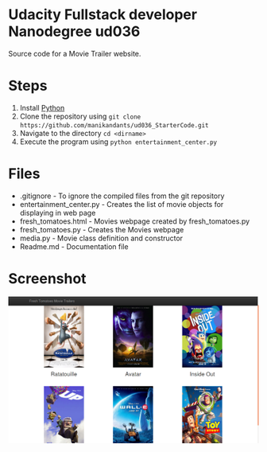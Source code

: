 # Udacity Fullstack developer Nanodegree ud036
Source code for a Movie Trailer website.

# Steps
1. Install [Python](https://www.python.org/)
1. Clone the repository using `git clone https://github.com/manikandants/ud036_StarterCode.git`
1. Navigate to the directory `cd <dirname>`
1. Execute the program using `python entertainment_center.py`

# Files
* .gitignore - To ignore the compiled files from the git repository
* entertainment_center.py - Creates the list of movie objects for displaying in web page
* fresh_tomatoes.html - Movies webpage created by fresh_tomatoes.py
* fresh_tomatoes.py - Creates the Movies webpage
* media.py - Movie class definition and constructor
* Readme.md - Documentation file

# Screenshot
![Screenshot](screenshot.png)